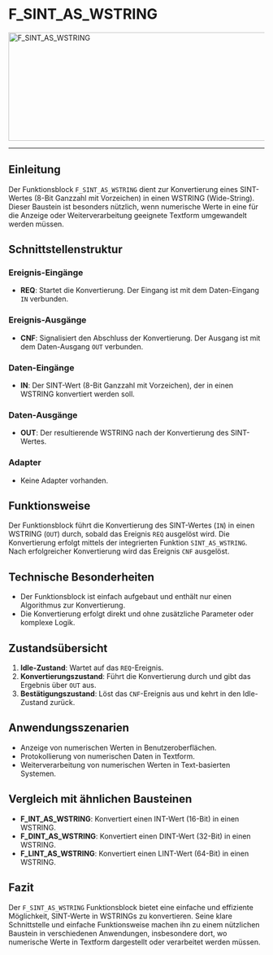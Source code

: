 # F_SINT_AS_WSTRING

<img width="1477" height="213" alt="F_SINT_AS_WSTRING" src="https://github.com/user-attachments/assets/ee583877-c052-4a47-bc14-58fe834f43b7" />

* * * * * * * * * *
## Einleitung
Der Funktionsblock `F_SINT_AS_WSTRING` dient zur Konvertierung eines SINT-Wertes (8-Bit Ganzzahl mit Vorzeichen) in einen WSTRING (Wide-String). Dieser Baustein ist besonders nützlich, wenn numerische Werte in eine für die Anzeige oder Weiterverarbeitung geeignete Textform umgewandelt werden müssen.

## Schnittstellenstruktur

### **Ereignis-Eingänge**
- **REQ**: Startet die Konvertierung. Der Eingang ist mit dem Daten-Eingang `IN` verbunden.

### **Ereignis-Ausgänge**
- **CNF**: Signalisiert den Abschluss der Konvertierung. Der Ausgang ist mit dem Daten-Ausgang `OUT` verbunden.

### **Daten-Eingänge**
- **IN**: Der SINT-Wert (8-Bit Ganzzahl mit Vorzeichen), der in einen WSTRING konvertiert werden soll.

### **Daten-Ausgänge**
- **OUT**: Der resultierende WSTRING nach der Konvertierung des SINT-Wertes.

### **Adapter**
- Keine Adapter vorhanden.

## Funktionsweise
Der Funktionsblock führt die Konvertierung des SINT-Wertes (`IN`) in einen WSTRING (`OUT`) durch, sobald das Ereignis `REQ` ausgelöst wird. Die Konvertierung erfolgt mittels der integrierten Funktion `SINT_AS_WSTRING`. Nach erfolgreicher Konvertierung wird das Ereignis `CNF` ausgelöst.

## Technische Besonderheiten
- Der Funktionsblock ist einfach aufgebaut und enthält nur einen Algorithmus zur Konvertierung.
- Die Konvertierung erfolgt direkt und ohne zusätzliche Parameter oder komplexe Logik.

## Zustandsübersicht
1. **Idle-Zustand**: Wartet auf das `REQ`-Ereignis.
2. **Konvertierungszustand**: Führt die Konvertierung durch und gibt das Ergebnis über `OUT` aus.
3. **Bestätigungszustand**: Löst das `CNF`-Ereignis aus und kehrt in den Idle-Zustand zurück.

## Anwendungsszenarien
- Anzeige von numerischen Werten in Benutzeroberflächen.
- Protokollierung von numerischen Daten in Textform.
- Weiterverarbeitung von numerischen Werten in Text-basierten Systemen.

## Vergleich mit ähnlichen Bausteinen
- **F_INT_AS_WSTRING**: Konvertiert einen INT-Wert (16-Bit) in einen WSTRING.
- **F_DINT_AS_WSTRING**: Konvertiert einen DINT-Wert (32-Bit) in einen WSTRING.
- **F_LINT_AS_WSTRING**: Konvertiert einen LINT-Wert (64-Bit) in einen WSTRING.

## Fazit
Der `F_SINT_AS_WSTRING` Funktionsblock bietet eine einfache und effiziente Möglichkeit, SINT-Werte in WSTRINGs zu konvertieren. Seine klare Schnittstelle und einfache Funktionsweise machen ihn zu einem nützlichen Baustein in verschiedenen Anwendungen, insbesondere dort, wo numerische Werte in Textform dargestellt oder verarbeitet werden müssen.
